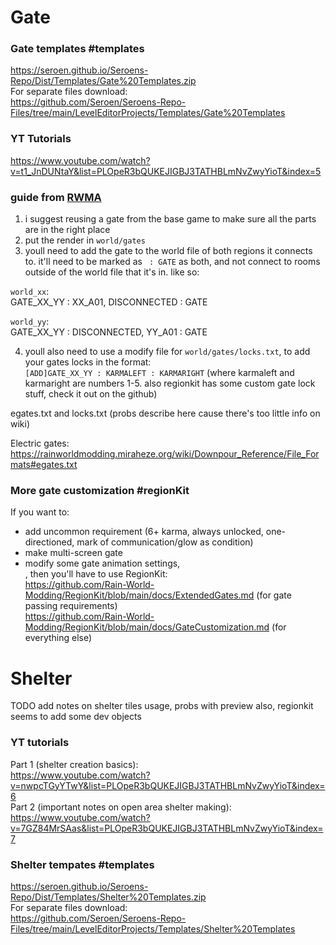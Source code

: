 # Gate  
### Gate templates #templates  
https://seroen.github.io/Seroens-Repo/Dist/Templates/Gate%20Templates.zip  
For separate files download:  
https://github.com/Seroen/Seroens-Repo-Files/tree/main/LevelEditorProjects/Templates/Gate%20Templates  
### YT Tutorials  
https://www.youtube.com/watch?v=t1_JnDUNtaY&list=PLOpeR3bQUKEJIGBJ3TATHBLmNvZwyYioT&index=5

### guide from [RWMA](https://discord.com/channels/1083481230839922688/1083485771949949019/1205579329413709876)  
1. i suggest reusing a gate from the base game to make sure all the parts are in the right place  
2. put the render in `world/gates`  
3. youll need to add the gate to the world file of both regions it connects to. it'll need to be marked as ` : GATE` as both, and not connect to rooms outside of the world file that it's in. like so:

`world_xx`:  
GATE_XX_YY : XX_A01, DISCONNECTED : GATE

`world_yy`:  
GATE_XX_YY : DISCONNECTED, YY_A01 : GATE

4. youll also need to use a modify file for `world/gates/locks.txt`, to add your gates locks in the format:  
`[ADD]GATE_XX_YY : KARMALEFT : KARMARIGHT` (where karmaleft and karmaright are numbers 1-5. also regionkit has some custom gate lock stuff, check it out on the github)


egates.txt and locks.txt (probs describe here cause there's too little info on wiki) 

Electric gates:
https://rainworldmodding.miraheze.org/wiki/Downpour_Reference/File_Formats#egates.txt
### More gate customization #regionKit

If you want to:  
- add uncommon requirement (6+ karma, always unlocked, one-directioned, mark of communication/glow as condition)  
- make multi-screen gate  
- modify some gate animation settings,  
, then you'll have to use RegionKit:  
https://github.com/Rain-World-Modding/RegionKit/blob/main/docs/ExtendedGates.md (for gate passing requirements)  
https://github.com/Rain-World-Modding/RegionKit/blob/main/docs/GateCustomization.md (for everything else)

# Shelter  
TODO add notes on shelter tiles usage, probs with preview
also, regionkit seems to add some dev objects
### YT tutorials  
Part 1 (shelter creation basics):  
https://www.youtube.com/watch?v=nwpcTGyYTwY&list=PLOpeR3bQUKEJIGBJ3TATHBLmNvZwyYioT&index=6  
Part 2 (important notes on open area shelter making):  
https://www.youtube.com/watch?v=7GZ84MrSAas&list=PLOpeR3bQUKEJIGBJ3TATHBLmNvZwyYioT&index=7  
### Shelter tempates #templates  
https://seroen.github.io/Seroens-Repo/Dist/Templates/Shelter%20Templates.zip  
For separate files download:  
https://github.com/Seroen/Seroens-Repo-Files/tree/main/LevelEditorProjects/Templates/Shelter%20Templates  

